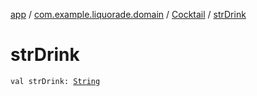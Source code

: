 [app](../../index.md) / [com.example.liquorade.domain](../index.md) / [Cocktail](index.md) / [strDrink](./str-drink.md)

# strDrink

`val strDrink: `[`String`](https://kotlinlang.org/api/latest/jvm/stdlib/kotlin/-string/index.html)